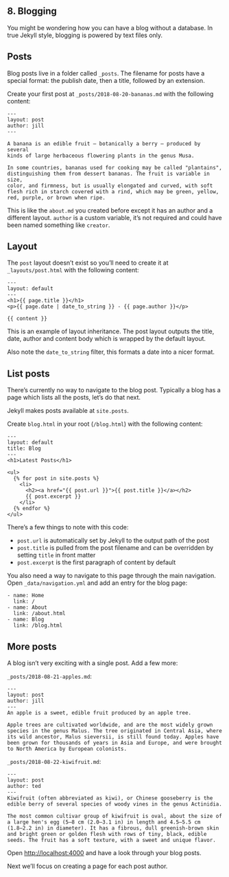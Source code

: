 ## 8. Blogging

You might be wondering how you can have a blog without a database. In true Jekyll style, blogging is powered by text files only.

## Posts

Blog posts live in a folder called `_posts`. The filename for posts have a special format: the publish date, then a title, followed by an extension.

Create your first post at `_posts/2018-08-20-bananas.md` with the following content:

```
---
layout: post
author: jill
---

A banana is an edible fruit – botanically a berry – produced by several
kinds of large herbaceous flowering plants in the genus Musa.

In some countries, bananas used for cooking may be called "plantains",
distinguishing them from dessert bananas. The fruit is variable in size,
color, and firmness, but is usually elongated and curved, with soft
flesh rich in starch covered with a rind, which may be green, yellow,
red, purple, or brown when ripe.
```

This is like the `about.md` you created before except it has an author and a different layout. `author` is a custom variable, it’s not required and could have been named something like `creator`.

## Layout

The `post` layout doesn’t exist so you’ll need to create it at `_layouts/post.html` with the following content:

```
---
layout: default
---
<h1>{{ page.title }}</h1>
<p>{{ page.date | date_to_string }} - {{ page.author }}</p>

{{ content }}
```

This is an example of layout inheritance. The post layout outputs the title, date, author and content body which is wrapped by the default layout.

Also note the `date_to_string` filter, this formats a date into a nicer format.

## List posts

There’s currently no way to navigate to the blog post. Typically a blog has a page which lists all the posts, let’s do that next.

Jekyll makes posts available at `site.posts`.

Create `blog.html` in your root (`/blog.html`) with the following content:

```
---
layout: default
title: Blog
---
<h1>Latest Posts</h1>

<ul>
  {% for post in site.posts %}
    <li>
      <h2><a href="{{ post.url }}">{{ post.title }}</a></h2>
      {{ post.excerpt }}
    </li>
  {% endfor %}
</ul>
```

There’s a few things to note with this code:

* `post.url` is automatically set by Jekyll to the output path of the post
* `post.title` is pulled from the post filename and can be overridden by setting `title` in front matter
* `post.excerpt` is the first paragraph of content by default

You also need a way to navigate to this page through the main navigation. Open `_data/navigation.yml` and add an entry for the blog page:

```
- name: Home
  link: /
- name: About
  link: /about.html
- name: Blog
  link: /blog.html
```

## More posts

A blog isn’t very exciting with a single post. Add a few more:

`_posts/2018-08-21-apples.md`:

```
---
layout: post
author: jill
---
An apple is a sweet, edible fruit produced by an apple tree.

Apple trees are cultivated worldwide, and are the most widely grown
species in the genus Malus. The tree originated in Central Asia, where
its wild ancestor, Malus sieversii, is still found today. Apples have
been grown for thousands of years in Asia and Europe, and were brought
to North America by European colonists.
```

`_posts/2018-08-22-kiwifruit.md`:

```
---
layout: post
author: ted
---
Kiwifruit (often abbreviated as kiwi), or Chinese gooseberry is the
edible berry of several species of woody vines in the genus Actinidia.

The most common cultivar group of kiwifruit is oval, about the size of
a large hen's egg (5–8 cm (2.0–3.1 in) in length and 4.5–5.5 cm
(1.8–2.2 in) in diameter). It has a fibrous, dull greenish-brown skin
and bright green or golden flesh with rows of tiny, black, edible
seeds. The fruit has a soft texture, with a sweet and unique flavor.
```

Open [http://localhost:4000](http://localhost:4000/) and have a look through your blog posts.

Next we’ll focus on creating a page for each post author.
